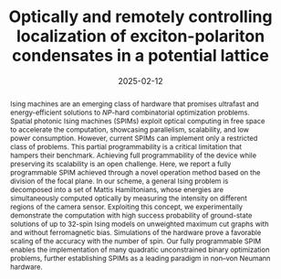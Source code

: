 ---
title: "Optically and remotely controlling localization of exciton-polariton condensates in a potential lattice"
authors:
    - Daniele Veraldi
    - Davide Pierangeli
    - Silvia Gentilini
    - Marcello Calvanese Strinati
    - Jason Sakellariou
    - James S. Cummins
    - Airat Kamaletdinov
    - Marvin Syed
    - Richard Zhipeng Wang
    - Natalia G. Berloff
    - Dimitrios Karanikolopoulos
    - Pavlos G. Savvidis
    - Claudio Conti
author_notes:
#- "Equal contribution"
#- "Equal contribution"
date: "2025-02-12"
doi: "10.1103/PhysRevLett.134.063802"

# Schedule page publish date (NOT publication's date).
publishDate: "2025-02-12T12:00Z"

# Publication type.
# Accepts a single type but formatted as a YAML list (for Hugo requirements).
# Enter a publication type from the CSL standard.
publication_types: ["article-journal"]

# Publication name and optional abbreviated publication name.
publication: "Phys. Rev. Lett. **134**, 063802 (2025)"
publication_short: ""

abstract: Ising machines are an emerging class of hardware that promises ultrafast and energy-efficient solutions to $NP$-hard combinatorial optimization problems. Spatial photonic Ising machines (SPIMs) exploit optical computing in free space to accelerate the computation, showcasing parallelism, scalability, and low power consumption. However, current SPIMs can implement only a restricted class of problems. This partial programmability is a critical limitation that hampers their benchmark. Achieving full programmability of the device while preserving its scalability is an open challenge. Here, we report a fully programmable SPIM achieved through a novel operation method based on the division of the focal plane. In our scheme, a general Ising problem is decomposed into a set of Mattis Hamiltonians, whose energies are simultaneously computed optically by measuring the intensity on different regions of the camera sensor. Exploiting this concept, we experimentally demonstrate the computation with high success probability of ground-state solutions of up to 32-spin Ising models on unweighted maximum cut graphs with and without ferromagnetic bias. Simulations of the hardware prove a favorable scaling of the accuracy with the number of spin. Our fully programmable SPIM enables the implementation of many quadratic unconstrained binary optimization problems, further establishing SPIMs as a leading paradigm in non–von Neumann hardware.

# Summary. An optional shortened abstract.
#summary: Lorem ipsum dolor sit amet, consectetur adipiscing elit. Duis posuere tellus ac convallis placerat. Proin tincidunt magna sed ex sollicitudin condimentum.

tags:
- Source Themes
featured: false

# links:
# - name: ""
#   url: ""
#url_pdf: 
#url_code: ''
#url_dataset: ''
#url_poster: ''
#url_project: ''
#url_slides: ''
#url_source: ''
#url_video: ''

# Featured image
# To use, add an image named `featured.jpg/png` to your page's folder. 
#image:
#  caption: 'Image credit: [**Unsplash**](https://unsplash.com/photos/jdD8gXaTZsc)'
#  focal_point: ""
#  preview_only: false

# Associated Projects (optional).
#   Associate this publication with one or more of your projects.
#   Simply enter your project's folder or file name without extension.
#   E.g. `internal-project` references `content/project/internal-project/index.md`.
#   Otherwise, set `projects: []`.
#projects: []

# Slides (optional).
#   Associate this publication with Markdown slides.
#   Simply enter your slide deck's filename without extension.
#   E.g. `slides: "example"` references `content/slides/example/index.md`.
#   Otherwise, set `slides: ""`.
#slides: example
---